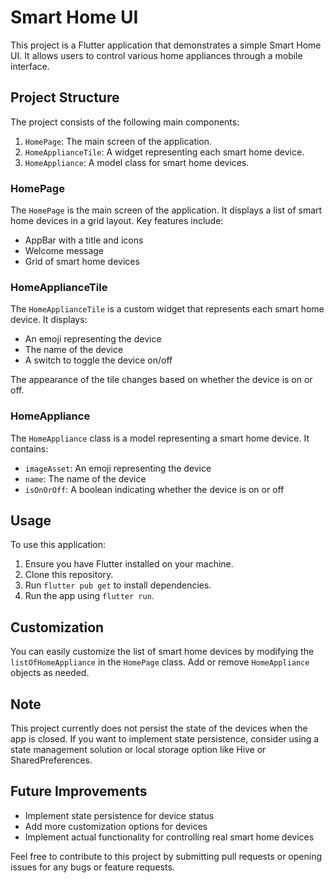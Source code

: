 # Smart Home UI

This project is a Flutter application that demonstrates a simple Smart Home UI. It allows users to control various home appliances through a mobile interface.

## Project Structure

The project consists of the following main components:

1. `HomePage`: The main screen of the application.
2. `HomeApplianceTile`: A widget representing each smart home device.
3. `HomeAppliance`: A model class for smart home devices.

### HomePage

The `HomePage` is the main screen of the application. It displays a list of smart home devices in a grid layout. Key features include:

- AppBar with a title and icons
- Welcome message
- Grid of smart home devices

### HomeApplianceTile

The `HomeApplianceTile` is a custom widget that represents each smart home device. It displays:

- An emoji representing the device
- The name of the device
- A switch to toggle the device on/off

The appearance of the tile changes based on whether the device is on or off.

### HomeAppliance

The `HomeAppliance` class is a model representing a smart home device. It contains:

- `imageAsset`: An emoji representing the device
- `name`: The name of the device
- `isOnOrOff`: A boolean indicating whether the device is on or off

## Usage

To use this application:

1. Ensure you have Flutter installed on your machine.
2. Clone this repository.
3. Run `flutter pub get` to install dependencies.
4. Run the app using `flutter run`.

## Customization

You can easily customize the list of smart home devices by modifying the `listOfHomeAppliance` in the `HomePage` class. Add or remove `HomeAppliance` objects as needed.

## Note

This project currently does not persist the state of the devices when the app is closed. If you want to implement state persistence, consider using a state management solution or local storage option like Hive or SharedPreferences.

## Future Improvements

- Implement state persistence for device status
- Add more customization options for devices
- Implement actual functionality for controlling real smart home devices

Feel free to contribute to this project by submitting pull requests or opening issues for any bugs or feature requests.
